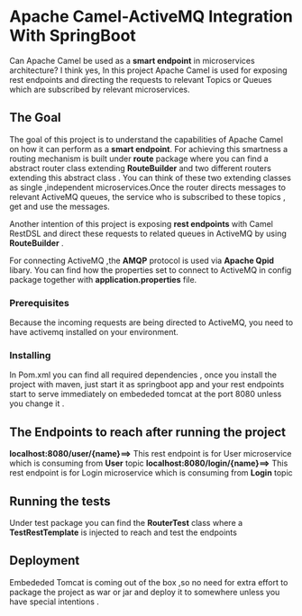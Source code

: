 # Apache Camel-ActiveMQ Integration With SpringBoot

Can Apache Camel be used as a **smart endpoint** in microservices architecture? I think yes, In this project Apache Camel is used for exposing rest endpoints and directing the requests to relevant Topics or Queues which are subscribed by relevant microservices.


## The Goal

The goal of this project is to understand the capabilities of Apache Camel on how it can perform as a **smart endpoint**. For achieving this smartness a routing mechanism is built under **route** package where you can find a abstract router class extending **RouteBuilder** and two different routers extending this abstract class . You can think of these two extending classes as single ,independent microservices.Once the router directs messages to relevant ActiveMQ queues, the service who is subscribed to these topics , get and  use the messages.

Another intention of this project is exposing **rest endpoints** with Camel RestDSL and direct these requests  to related queues in ActiveMQ  by using  **RouteBuilder** .

For connecting ActiveMQ ,the **AMQP** protocol is used via **Apache Qpid** libary. You can find how the properties set to connect to ActiveMQ in config package together with **application.properties** file.

### Prerequisites

Because the incoming requests are being directed to ActiveMQ, you need to have activemq installed on your environment.



### Installing

In Pom.xml you can find all required dependencies , once you install the project with maven, just start it as springboot app and your rest endpoints start to serve immediately on embededed tomcat at the port 8080 unless you change it .

## The Endpoints to reach after running the project
**localhost:8080/user/{name}==>** This rest endpoint is for User microservice which is consuming from **User** topic
**localhost:8080/login/{name}==>** This rest endpoint is for Login microservice which is consuming from **Login** topic

## Running the tests

Under test package you can find the **RouterTest** class where a **TestRestTemplate** is injected to reach and test the endpoints 


## Deployment

Embededed Tomcat is coming out of the box ,so no need for extra effort to package the project as war or jar and deploy it to somewhere unless you have special intentions .


